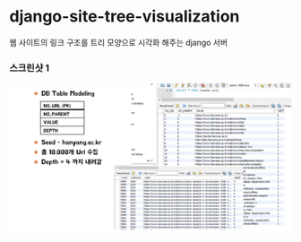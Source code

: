 # django-site-tree-visualization
웹 사이트의 링크 구조를 트리 모양으로 시각화 해주는 django 서버


### 스크린샷 1
<div>
  <div width='100%'>
    <img src='./screenshots/screenshot1.png'>
  </div>
</div>
